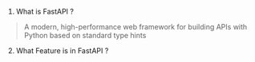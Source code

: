 1. What is FastAPI ?

> A modern, high-performance web framework for building APIs with Python based on standard type hints

2. What Feature is in FastAPI ?